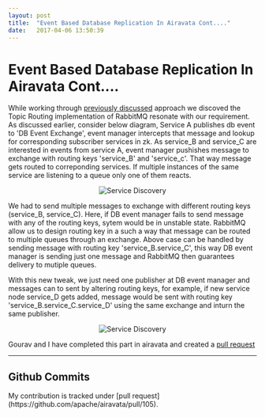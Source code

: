 ```yaml
---
layout: post
title:  "Event Based Database Replication In Airavata Cont...."
date:   2017-04-06 13:50:39
---
```


<h1>Event Based Database Replication In Airavata Cont....</h1>

While working through [previously discussed](https://ajinkya-dhamnaskar.github.io/2017/03/23/event-based-replication.html) approach we discoved the Topic Routing implementation of 
RabbitMQ resonate with our requirement. As discussed earlier, consider below diagram, Service A publishes db event to 'DB Event Exchange', event manager intercepts that message and lookup for corresponding subscriber services in zk. As service_B and service_C are interested in events from service A, event manager pushishes message to exchange with routing keys 'service_B' and 'service_c'. That way message gets routed to correponding services. If multiple instances of the same service are listening to a queue only one of them reacts. 

<p align="center"><img src="../../../assets/db-event.png" alt="Service Discovery"></p>

We had to send multiple messages to exchange with different routing keys (service_B, service_C). Here, if DB event manager fails to send message with any of the routing keys, sytem would be in unstable state.
RabbitMQ allow us to design routing key in a such a way that message can be routed to multiple queues through an exchange.
Above case can be handled by sending message with routing key 'service_B.service_C', this way DB event manager is sending just one message and RabbitMQ then guarantees delivery to mutiple queues.   

With this new tweak, we just need one publisher at DB event manager and messages can to sent by altering routing keys, 
for example, if new service node service_D gets added, message would be sent with routing key 'service_B.service_C.service_D' using the same exchange and inturn the same publisher.

<p align="center"><img src="../../../assets/db_event_routing.png" alt="Service Discovery"></p>

Gourav and I have completed this part in airavata and created a [pull request](https://github.com/apache/airavata/pull/105)
<hr/>

<h2>Github Commits</h2>
My contribution is tracked under [pull request](https://github.com/apache/airavata/pull/105).



